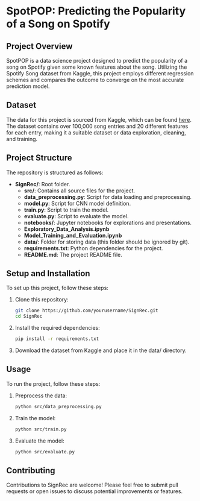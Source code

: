 # SpotPOP: Predicting the Popularity of a Song on Spotify

## Project Overview
SpotPOP is a data science project designed to predict the popularity of a song on Spotify given some known features about the song. Utilizing the Spotify Song dataset from Kaggle, this project employs different regression schemes and compares the outcome to converge on the most accurate prediction model. 

## Dataset
The data for this project is sourced from Kaggle, which can be found [here](https://www.kaggle.com/datasets/maharshipandya/-spotify-tracks-dataset/data). The dataset contains over 100,000 song entries and 20 different features for each entry, making it a suitable dataset or data exploration, cleaning, and training.


## Project Structure

The repository is structured as follows:

- **SignRec/**: Root folder.
   - **src/**: Contains all source files for the project.
   - **data_preprocessing.py**: Script for data loading and preprocessing.
   - **model.py**: Script for CNN model definition.
   - **train.py**: Script to train the model.
   - **evaluate.py**: Script to evaluate the model.
   - **notebooks/**: Jupyter notebooks for explorations and presentations.
   - **Exploratory_Data_Analysis.ipynb**
   - **Model_Training_and_Evaluation.ipynb**
   - **data/**: Folder for storing data (this folder should be ignored by git).
   - **requirements.txt**: Python dependencies for the project.
   - **README.md**: The project README file.


## Setup and Installation
To set up this project, follow these steps:

1. Clone this repository:
   ```bash
   git clone https://github.com/yourusername/SignRec.git
   cd SignRec

2. Install the required dependencies:
   ```bash
   pip install -r requirements.txt

4. Download the dataset from Kaggle and place it in the data/ directory.

   
## Usage
To run the project, follow these steps:

1. Preprocess the data:
   ```bash
   python src/data_preprocessing.py

2. Train the model:
   ```bash
   python src/train.py

4. Evaluate the model:
   ```bash
   python src/evaluate.py


## Contributing
Contributions to SignRec are welcome! Please feel free to submit pull requests or open issues to discuss potential improvements or features.
